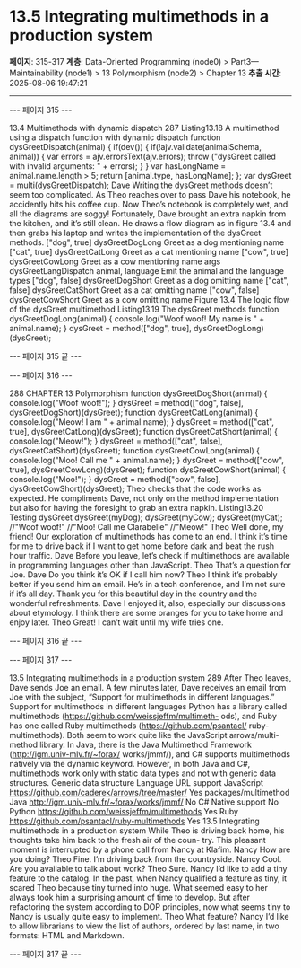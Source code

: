 # 13.5 Integrating multimethods in a production system

**페이지**: 315-317
**계층**: Data-Oriented Programming (node0) > Part3—Maintainability (node1) > 13 Polymorphism (node2) > Chapter 13
**추출 시간**: 2025-08-06 19:47:21

---


--- 페이지 315 ---

13.4 Multimethods with dynamic dispatch 287
Listing13.18 A multimethod using a dispatch function with dynamic dispatch
function dysGreetDispatch(animal) {
if(dev()) {
if(!ajv.validate(animalSchema, animal)) {
var errors = ajv.errorsText(ajv.errors);
throw ("dysGreet called with invalid arguments: " + errors);
}
}
var hasLongName = animal.name.length > 5;
return [animal.type, hasLongName];
};
var dysGreet = multi(dysGreetDispatch);
Dave Writing the dysGreet methods doesn’t seem too complicated.
As Theo reaches over to pass Dave his notebook, he accidently hits his coffee cup. Now Theo’s
notebook is completely wet, and all the diagrams are soggy! Fortunately, Dave brought an
extra napkin from the kitchen, and it’s still clean. He draws a flow diagram as in figure 13.4
and then grabs his laptop and writes the implementation of the dysGreet methods.
["dog", true] dysGreetDogLong
Greet as a dog mentioning name
["cat", true] dysGreetCatLong
Greet as a cat mentioning name
["cow", true] dysGreetCowLong
Greet as a cow mentioning name
args dysGreetLangDispatch
animal, language Emit the animal and the language types
["dog", false] dysGreetDogShort
Greet as a dog omitting name
["cat", false] dysGreetCatShort
Greet as a cat omitting name
["cow", false] dysGreetCowShort
Greet as a cow omitting name
Figure 13.4 The logic flow of the dysGreet multimethod
Listing13.19 The dysGreet methods
function dysGreetDogLong(animal) {
console.log("Woof woof! My name is " + animal.name);
}
dysGreet = method(["dog", true], dysGreetDogLong)(dysGreet);

--- 페이지 315 끝 ---


--- 페이지 316 ---

288 CHAPTER 13 Polymorphism
function dysGreetDogShort(animal) {
console.log("Woof woof!");
}
dysGreet = method(["dog", false], dysGreetDogShort)(dysGreet);
function dysGreetCatLong(animal) {
console.log("Meow! I am " + animal.name);
}
dysGreet = method(["cat", true], dysGreetCatLong)(dysGreet);
function dysGreetCatShort(animal) {
console.log("Meow!");
}
dysGreet = method(["cat", false], dysGreetCatShort)(dysGreet);
function dysGreetCowLong(animal) {
console.log("Moo! Call me " + animal.name);
}
dysGreet = method(["cow", true], dysGreetCowLong)(dysGreet);
function dysGreetCowShort(animal) {
console.log("Moo!");
}
dysGreet = method(["cow", false], dysGreetCowShort)(dysGreet);
Theo checks that the code works as expected. He compliments Dave, not only on the
method implementation but also for having the foresight to grab an extra napkin.
Listing13.20 Testing dysGreet
dysGreet(myDog);
dysGreet(myCow);
dysGreet(myCat);
//"Woof woof!"
//"Moo! Call me Clarabelle"
//"Meow!"
Theo Well done, my friend! Our exploration of multimethods has come to an end. I
think it’s time for me to drive back if I want to get home before dark and beat
the rush hour traffic.
Dave Before you leave, let’s check if multimethods are available in programming
languages other than JavaScript.
Theo That’s a question for Joe.
Dave Do you think it’s OK if I call him now?
Theo I think it’s probably better if you send him an email. He’s in a tech conference,
and I’m not sure if it’s all day. Thank you for this beautiful day in the country
and the wonderful refreshments.
Dave I enjoyed it, also, especially our discussions about etymology. I think there are
some oranges for you to take home and enjoy later.
Theo Great! I can’t wait until my wife tries one.

--- 페이지 316 끝 ---


--- 페이지 317 ---

13.5 Integrating multimethods in a production system 289
After Theo leaves, Dave sends Joe an email. A few minutes later, Dave receives an email
from Joe with the subject, “Support for multimethods in different languages.”
Support for multimethods in different languages
Python has a library called multimethods (https://github.com/weissjeffm/multimeth-
ods), and Ruby has one called Ruby multimethods (https://github.com/psantacl/
ruby-multimethods). Both seem to work quite like the JavaScript arrows/multi-
method library.
In Java, there is the Java Multimethod Framework (http://igm.univ-mlv.fr/~forax/
works/jmmf/), and C# supports multimethods natively via the dynamic keyword.
However, in both Java and C#, multimethods work only with static data types and not
with generic data structures.
Generic data structure
Language URL
support
JavaScript https://github.com/caderek/arrows/tree/master/ Yes
packages/multimethod
Java http://igm.univ-mlv.fr/~forax/works/jmmf/ No
C# Native support No
Python https://github.com/weissjeffm/multimethods Yes
Ruby https://github.com/psantacl/ruby-multimethods Yes
13.5 Integrating multimethods in a production system
While Theo is driving back home, his thoughts take him back to the fresh air of the coun-
try. This pleasant moment is interrupted by a phone call from Nancy at Klafim.
Nancy How are you doing?
Theo Fine. I’m driving back from the countryside.
Nancy Cool. Are you available to talk about work?
Theo Sure.
Nancy I’d like to add a tiny feature to the catalog.
In the past, when Nancy qualified a feature as tiny, it scared Theo because tiny turned into
huge. What seemed easy to her always took him a surprising amount of time to develop.
But after refactoring the system according to DOP principles, now what seems tiny to
Nancy is usually quite easy to implement.
Theo What feature?
Nancy I’d like to allow librarians to view the list of authors, ordered by last name, in
two formats: HTML and Markdown.

--- 페이지 317 끝 ---
